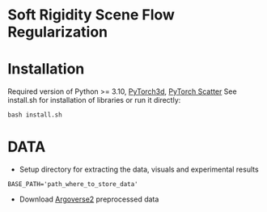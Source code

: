 # Soft Rigidity Scene Flow Regularization

<!-- # Results on StereoKITTI dataset 
![alt text](docs/performance.png) -->



# Installation

Required version of Python >= 3.10, [PyTorch3d](https://github.com/facebookresearch/pytorch3d), [PyTorch Scatter](https://github.com/rusty1s/pytorch_scatter/tree/master)
See install.sh for installation of libraries or run it directly:

```console
bash install.sh
```

# DATA
- Setup directory for extracting the data, visuals and experimental results
```console
BASE_PATH='path_where_to_store_data'
```
- Download [Argoverse2](https://login.rci.cvut.cz/data/lidar_intensity/argoverse2.tgz) preprocessed data
<!-- - Download [Data](https://login.rci.cvut.cz/data/lidar_intensity/sceneflow/data_sceneflow.tgz) and unpack it to the folder $BASE_PATH/ -->

<!-- ```console -->
<!-- tar -xvf data_sceneflow.tgz $BASE_PATH/data/sceneflow -->
<!-- ``` -->

